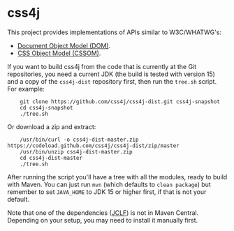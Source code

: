 # css4j

This project provides implementations of APIs similar to W3C/WHATWG's:

- [Document Object Model (DOM)](https://dom.spec.whatwg.org/).
- [CSS Object Model (CSSOM)](https://www.w3.org/TR/cssom-1/).

If you want to build css4j from the code that is currently at the Git repositories, you need a current JDK (the build is tested with version 15) and a copy of the `css4j-dist` repository first, then run the `tree.sh` script. For example:
```
    git clone https://github.com/css4j/css4j-dist.git css4j-snapshot
    cd css4j-snapshot
    ./tree.sh
```
Or download a zip and extract:
```
    /usr/bin/curl -o css4j-dist-master.zip https://codeload.github.com/css4j/css4j-dist/zip/master
    /usr/bin/unzip css4j-dist-master.zip
    cd css4j-dist-master
    ./tree.sh
```
After running the script you'll have a tree with all the modules, ready to build with Maven. You can just run `mvn` (which defaults to `clean package`) but remember to set `JAVA_HOME` to JDK 15 or higher first, if that is not your default.

Note that one of the dependencies ([JCLF](https://sourceforge.net/projects/jclf/)) is not in Maven Central. Depending on your setup, you may need to install it manually first.
